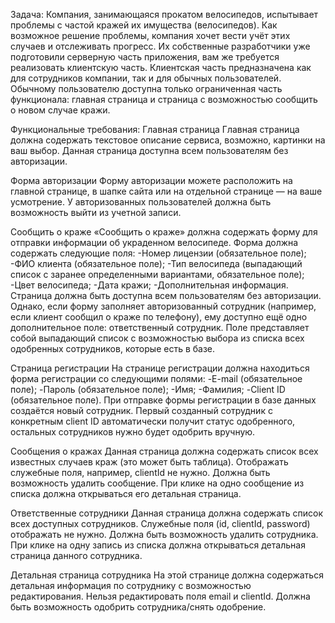Задача:
Компания, занимающаяся прокатом велосипедов, испытывает проблемы с частой кражей их имущества (велосипедов). Как возможное решение проблемы, компания хочет вести учёт этих случаев и отслеживать прогресс. Их собственные разработчики уже подготовили серверную часть приложения, вам же требуется реализовать клиентскую часть.
Клиентская часть предназначена как для сотрудников компании, так и для обычных пользователей. Обычному пользователю доступна только ограниченная часть функционала: главная страница и страница с возможностью сообщить о новом случае кражи.

Функциональные требования:
Главная страница
Главная страница должна содержать текстовое описание сервиса, возможно, картинки на ваш выбор. Данная страница доступна всем пользователям без авторизации.

Форма авторизации
Форму авторизации можете расположить на главной странице, в шапке сайта или на отдельной странице — на ваше усмотрение. У авторизованных пользователей должна быть возможность выйти из учетной записи.

Сообщить о краже
«Сообщить о краже» должна содержать форму для отправки информации об украденном велосипеде. Форма должна содержать следующие поля:
 -Номер лицензии (обязательное поле);
 -ФИО клиента (обязательное поле);
 -Тип велосипеда (выпадающий список с заранее определенными вариантами, обязательное поле);
 -Цвет велосипеда;
 -Дата кражи;
 -Дополнительная информация.
Страница должна быть доступна всем пользователям без авторизации. Однако, если форму заполняет авторизованный сотрудник (например, если клиент сообщил о краже по телефону), ему доступно ещё одно дополнительное поле: ответственный сотрудник. Поле представляет собой выпадающий список с возможностью выбора из списка всех одобренных сотрудников, которые есть в базе.

Страница регистрации
На странице регистрации должна находиться форма регистрации со следующими полями:
 -E-mail (обязательное поле);
 -Пароль (обязательное поле);
 -Имя;
 -Фамилия;
 -Client ID (обязательное поле).
При отправке формы регистрации в базе данных создаётся новый сотрудник. Первый созданный сотрудник с конкретным client ID автоматически получит статус одобренного, остальных сотрудников нужно будет одобрить вручную.

Сообщения о кражах
Данная страница должна содержать список всех известных случаев краж (это может быть таблица). Отображать служебные поля, например, clientId не нужно. Должна быть возможность удалить сообщение. При клике на одно сообщение из списка должна открываться его детальная страница.

Ответственные сотрудники
Данная страница должна содержать список всех доступных сотрудников. Служебные поля (id, clientId, password) отображать не нужно. Должна быть возможность удалить сотрудника. При клике на одну запись из списка должна открываться детальная страница данного сотрудника.

Детальная страница сотрудника
На этой странице должна содержаться детальная информация по сотруднику с возможностью редактирования. Нельзя редактировать поля email и clientId. Должна быть возможность одобрить сотрудника/снять одобрение.

